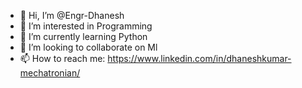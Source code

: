 - 👋 Hi, I’m @Engr-Dhanesh
- 👀 I’m interested in Programming
- 🌱 I’m currently learning Python
- 💞️ I’m looking to collaborate on Ml
- 📫 How to reach me: https://www.linkedin.com/in/dhaneshkumar-mechatronian/

<!---
Engr-Dhanesh/Engr-Dhanesh is a ✨ special ✨ repository because its `README.md` (this file) appears on your GitHub profile.
You can click the Preview link to take a look at your changes.
--->
